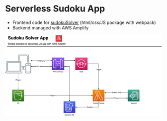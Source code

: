 # Serverless Sudoku App

* Frontend code for [sudokuSolver](https://sudoku.paul-martins.com/) (html/css/JS package with webpack)
* Backend managed with AWS Amplify

![architecture pic](sudoku_solver.png?raw=true "Architecture")

